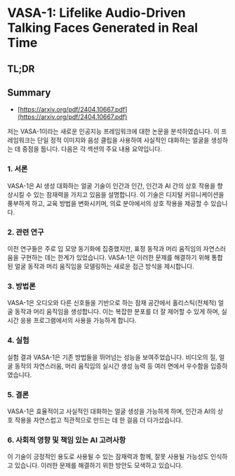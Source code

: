 # VASA-1: Lifelike Audio-Driven Talking Faces Generated in Real Time
## TL;DR
## Summary
- [https://arxiv.org/pdf/2404.10667.pdf](https://arxiv.org/pdf/2404.10667.pdf)

저는 VASA-1이라는 새로운 인공지능 프레임워크에 대한 논문을 분석하였습니다. 이 프레임워크는 단일 정적 이미지와 음성 클립을 사용하여 사실적인 대화하는 얼굴을 생성하는 데 중점을 둡니다. 다음은 각 섹션의 주요 내용 요약입니다.

### 1. 서론
VASA-1은 AI 생성 대화하는 얼굴 기술이 인간과 인간, 인간과 AI 간의 상호 작용을 향상시킬 수 있는 잠재력을 가지고 있음을 설명합니다. 이 기술은 디지털 커뮤니케이션을 풍부하게 하고, 교육 방법을 변화시키며, 의료 분야에서의 상호 작용을 제공할 수 있습니다.

### 2. 관련 연구
이전 연구들은 주로 입 모양 동기화에 집중했지만, 표정 동작과 머리 움직임의 자연스러움을 구현하는 데는 한계가 있었습니다. VASA-1은 이러한 문제를 해결하기 위해 통합된 얼굴 동작과 머리 움직임을 모델링하는 새로운 접근 방식을 제시합니다.

### 3. 방법론
VASA-1은 오디오와 다른 신호들을 기반으로 하는 잠재 공간에서 홀리스틱(전체적) 얼굴 동작과 머리 움직임을 생성합니다. 이는 복잡한 분포를 더 잘 제어할 수 있게 하며, 실시간 응용 프로그램에서의 사용을 가능하게 합니다.

### 4. 실험
실험 결과 VASA-1은 기존 방법들을 뛰어넘는 성능을 보여주었습니다. 비디오의 질, 얼굴 동작의 자연스러움, 머리 움직임의 실시간 생성 능력 등 여러 면에서 우수함을 입증하였습니다.

### 5. 결론
VASA-1은 효율적이고 사실적인 대화하는 얼굴 생성을 가능하게 하며, 인간과 AI의 상호 작용을 자연스럽고 직관적으로 만드는 데 한 걸음 더 다가섰습니다.

### 6. 사회적 영향 및 책임 있는 AI 고려사항
이 기술이 긍정적인 용도로 사용될 수 있는 잠재력과 함께, 잘못 사용될 가능성도 인식하고 있습니다. 이러한 문제를 해결하기 위한 방안도 모색하고 있습니다.